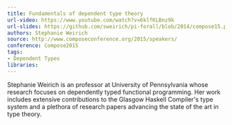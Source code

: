 ```yaml
---
title: Fundamentals of dependent type theory
url-video: https://www.youtube.com/watch?v=6klfKLBnz9k
url-slides: https://github.com/sweirich/pi-forall/blob/2014/compose15.pdf
authors: Stephanie Weirich
source: http://www.composeconference.org/2015/speakers/
conference: Compose2015
tags: 
- Dependent Types
libraries: 
---
```


Stephanie Weirich is an professor at University of Pennsylvania whose research focuses on dependently typed functional programming. Her work includes extensive contributions to the Glasgow Haskell Compiler's type system and a plethora of research papers advancing the state of the art in type theory.

